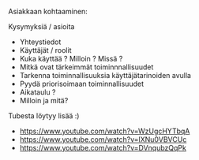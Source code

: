 Asiakkaan kohtaaminen:

Kysymyksiä / asioita 

  * Yhteystiedot
  * Käyttäjät / roolit
  * Kuka käyttää ? Milloin ? Missä ? 
  * Mitkä ovat tärkeimmät toiminnnallisuudet
  * Tarkenna toiminnallisuuksia käyttäjätarinoiden avulla
  * Pyydä priorisoimaan toiminnallisuudet 
  * Aikataulu ?
  * Milloin ja mitä?

Tubesta löytyy lisää :)


  * https://www.youtube.com/watch?v=WzUgcHYTbqA
  * https://www.youtube.com/watch?v=lXNu0VBVCUc
  * https://www.youtube.com/watch?v=DVnqubzQqPk
